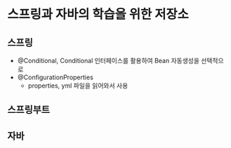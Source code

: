 # 스프링과 자바의 학습을 위한 저장소
## 스프링
- @Conditional, Conditional 인터페이스를 활용하여 Bean 자동생성을 선택적으로
- @ConfigurationProperties
  - properties, yml 파일을 읽어와서 사용
## 스프링부트

## 자바